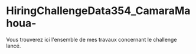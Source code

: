 # HiringChallengeData354_CamaraMahoua-
Vous trouverez ici l'ensemble de mes travaux concernant le challenge lancé.
